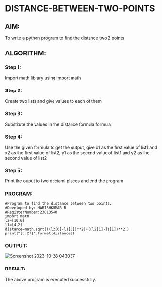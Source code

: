 # DISTANCE-BETWEEN-TWO-POINTS
## AIM:
To write a python program to find the distance two 2 points

## ALGORITHM:
### Step 1:
Import math library using import math

### Step 2:
Create two lists and give values to each of them

### Step 3:
Substitute the values in the distance formula formula

### Step 4:
Use the given formula to get the output, give x1 as the first value of list1 and x2 as the first value of list2, y1 as the second value of list1 and y2 as the second value of list2

### Step 5:
Print the ouput to two deciaml places and end the program
### PROGRAM:
```
#Program to find the distance between two points.
#Developed by: HARISHKUMAR R
#RegisterNumber:23013540
import math
l2=[10,6]
l1=[4,2]
distance=math.sqrt(((l2[0]-l1[0])**2)+((l2[1]-l1[1])**2))
print("{:.2f}".format(distance))
```
### OUTPUT:
![Screenshot 2023-10-28 043037](https://github.com/harissunique/DISTANCE-BETWEEN-TWO-POINTS/assets/147139338/e4e0dcdf-f62c-452a-9153-9889f0fa14d1)

### RESULT:
The above program is executed successfully.

